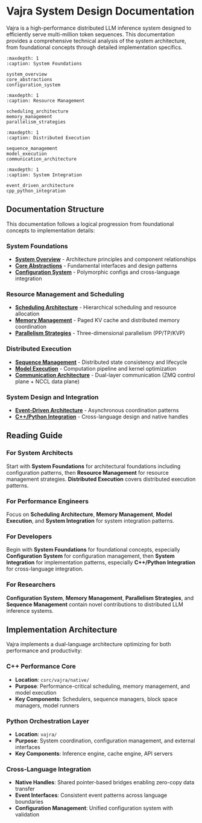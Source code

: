 # Vajra System Design Documentation

Vajra is a high-performance distributed LLM inference system designed to efficiently serve multi-million token sequences. This documentation provides a comprehensive technical analysis of the system architecture, from foundational concepts through detailed implementation specifics.

```{toctree}
:maxdepth: 1
:caption: System Foundations

system_overview
core_abstractions
configuration_system
```

```{toctree}
:maxdepth: 1
:caption: Resource Management

scheduling_architecture
memory_management
parallelism_strategies
```

```{toctree}
:maxdepth: 1
:caption: Distributed Execution

sequence_management
model_execution
communication_architecture
```

```{toctree}
:maxdepth: 1
:caption: System Integration

event_driven_architecture
cpp_python_integration
```

## Documentation Structure

This documentation follows a logical progression from foundational concepts to implementation details:

### System Foundations
- **[System Overview](system_overview.md)** - Architecture principles and component relationships
- **[Core Abstractions](core_abstractions.md)** - Fundamental interfaces and design patterns
- **[Configuration System](configuration_system.md)** - Polymorphic configs and cross-language integration

### Resource Management and Scheduling  
- **[Scheduling Architecture](scheduling_architecture.md)** - Hierarchical scheduling and resource allocation
- **[Memory Management](memory_management.md)** - Paged KV cache and distributed memory coordination
- **[Parallelism Strategies](parallelism_strategies.md)** - Three-dimensional parallelism (PP/TP/KVP)

### Distributed Execution
- **[Sequence Management](sequence_management.md)** - Distributed state consistency and lifecycle
- **[Model Execution](model_execution.md)** - Computation pipeline and kernel optimization  
- **[Communication Architecture](communication_architecture.md)** - Dual-layer communication (ZMQ control plane + NCCL data plane)

### System Design and Integration
- **[Event-Driven Architecture](event_driven_architecture.md)** - Asynchronous coordination patterns
- **[C++/Python Integration](cpp_python_integration.md)** - Cross-language design and native handles

## Reading Guide

### For System Architects
Start with **System Foundations** for architectural foundations including configuration patterns, then **Resource Management** for resource management strategies. **Distributed Execution** covers distributed execution patterns.

### For Performance Engineers  
Focus on **Scheduling Architecture**, **Memory Management**, **Model Execution**, and **System Integration** for system integration patterns.

### For Developers
Begin with **System Foundations** for foundational concepts, especially **Configuration System** for configuration management, then **System Integration** for implementation patterns, especially **C++/Python Integration** for cross-language integration.

### For Researchers
**Configuration System**, **Memory Management**, **Parallelism Strategies**, and **Sequence Management** contain novel contributions to distributed LLM inference systems.

## Implementation Architecture

Vajra implements a dual-language architecture optimizing for both performance and productivity:

### C++ Performance Core
- **Location**: `csrc/vajra/native/`
- **Purpose**: Performance-critical scheduling, memory management, and model execution
- **Key Components**: Schedulers, sequence managers, block space managers, model runners

### Python Orchestration Layer  
- **Location**: `vajra/`
- **Purpose**: System coordination, configuration management, and external interfaces
- **Key Components**: Inference engine, cache engine, API servers

### Cross-Language Integration
- **Native Handles**: Shared pointer-based bridges enabling zero-copy data transfer
- **Event Interfaces**: Consistent event patterns across language boundaries
- **Configuration Management**: Unified configuration system with validation
